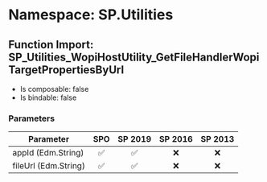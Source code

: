 # Namespace: SP.Utilities

## Function Import: SP_Utilities_WopiHostUtility_GetFileHandlerWopiTargetPropertiesByUrl

- Is composable: false
- Is bindable: false

### Parameters

Parameter | SPO | SP 2019 | SP 2016 | SP 2013
----------|:---:|:-------:|:-------:|:-------:
appId (Edm.String) | ✅ | ✅ | ❌ | ❌
fileUrl (Edm.String) | ✅ | ✅ | ❌ | ❌